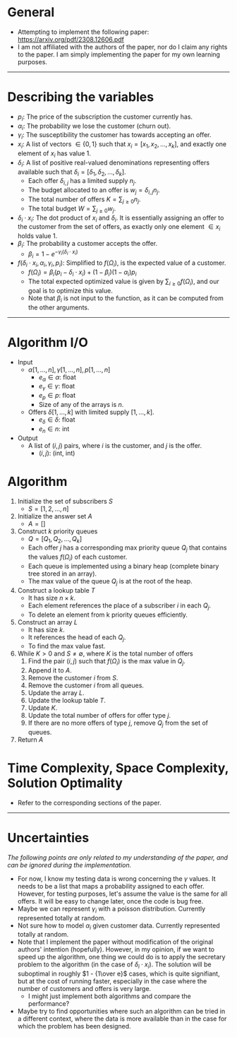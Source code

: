# General
- Attempting to implement the following paper: https://arxiv.org/pdf/2308.12606.pdf
- I am not affiliated with the authors of the paper, nor do I claim any rights to the paper. I am simply implementing the paper for my own learning purposes.
---
# Describing the variables
- $p_i$: The price of the subscription the customer currently has.
- $\alpha_i$: The probability we lose the customer (churn out).
- $\gamma_i$: The susceptibility the customer has towards accepting an offer.
- $x_i$: A list of vectors $\in \{0,1\}$ such that $x_i = [x_1,x_2,...,x_k]$, and exactly one element of $x_i$ has value 1.
- $\delta_i$: A list of positive real-valued denominations representing offers available such that $\delta_i = [\delta_1,\delta_2,...,\delta_k]$.
    - Each offer $\delta_{i,j}$ has a limited supply $n_j$.
    - The budget allocated to an offer is $w_j = \delta_{i,j} n_j$.
    - The total number of offers $K = \sum_{j\geq0}n_j$.
    - The total budget $W= \sum_{j\geq0}w_j$.
- $\delta_i \cdot x_i$: The dot product of $x_i$ and $\delta_i$. It is essentially assigning an offer to the customer from the set of offers, as exactly only one element $\in x_i$ holds value 1.
- $\beta_i$: The probability a customer accepts the offer.
    - $\beta_i = 1 - e^{-\gamma_i(\delta_i \cdot x_i)}$
- $f(\delta_i\cdot x_i, \alpha_i,\gamma_i,p_i)$: Simplified to $f(\Omega_i)$, is the expected value of a customer.
    - $f(\Omega_i) = \beta_i(p_i-\delta_i\cdot x_i) + (1-\beta_i)(1-\alpha_i)p_i$
    - The total expected optimized value is given by $\sum_{i\geq0}f(\Omega_i)$, and our goal is to optimize this value.
    - Note that $\beta_i$ is not input to the function, as it can be computed from the other arguments.
---
# Algorithm I/O
- Input
    - $\alpha[1,...,n], \gamma[1,...,n], p[1,...,n]$
        - $e_{\alpha} \in \alpha$: float
        - $e_{\gamma} \in \gamma$: float
        - $e_{p} \in p$: float
        - Size of any of the arrays is $n$.
    - Offers $\delta[1,...,k]$ with limited supply $[1,...,k]$.
        - $e_{\delta} \in \delta$: float
        - $e_{n} \in n$: int
- Output
    - A list of $(i,j)$ pairs, where $i$ is the customer, and $j$ is the offer.
        - $(i,j)$: (int, int)
# Algorithm
1. Initialize the set of subscribers $S$
    - $S = [1,2,...,n]$
2. Initialize the answer set $A$
    - $A = []$
3. Construct $k$ priority queues
    - $Q = [Q_1, Q_2,...,Q_k]$
    - Each offer $j$ has a corresponding max priority queue $Q_j$ that contains the values $f(\Omega_i)$ of each customer.
    - Each queue is implemented using a binary heap (complete binary tree stored in an array).
    - The max value of the queue $Q_j$ is at the root of the heap.
4. Construct a lookup table $T$
    - It has size $n\times k$.
    - Each element references the place of a subscriber $i$ in each $Q_j$.
    - To delete an element from k priority queues efficiently.
5. Construct an array $L$
    - It has size $k$.
    - It references the head of each $Q_j$.
    - To find the max value fast.
6. While $K>0$ and $S\neq\emptyset$, where $K$ is the total number of offers
    1. Find the pair $(i,j)$ such that $f(\Omega_i)$ is the max value in $Q_j$.
    2. Append it to $A$.
    3. Remove the customer $i$ from $S$.
    4. Remove the customer $i$ from all queues.
    5. Update the array $L$.
    6. Update the lookup table $T$.
    7. Update $K$.
    8. Update the total number of offers for offer type $j$.
    9. If there are no more offers of type $j$, remove $Q_j$ from the set of queues.
7. Return $A$

# Time Complexity, Space Complexity, Solution Optimality
- Refer to the corresponding sections of the paper.
---
# Uncertainties 
*The following points are only related to my understanding of the paper, and can be ignored during the implementation.*
- For now, I know my testing data is wrong concerning the $\gamma$ values. It needs to be a list that maps a probability assigned to each offer. However, for testing purposes, let's assume the value is the same for all offers. It will be easy to change later, once the code is bug free.
- Maybe we can represent $\gamma_i$ with a poisson distribution. Currently represented totally at random.
- Not sure how to model $\alpha_i$ given customer data. Currently represented totally at random.
- Note that I implement the paper without modification of the original authors' intention (hopefully). However, in my opinion, if we want to speed up the algorithm, one thing we could do is to apply the secretary problem to the algorithm (in the case of $\delta_i\cdot x_i$). The solution will be suboptimal in roughly $1 - {1\over e}$ cases, which is quite signifiant, but at the cost of running faster, especially in the case where the number of customers and offers is very large.
    - I might just implement both algorithms and compare the performance?
- Maybe try to find opportunities where such an algorithm can be tried in a different context, where the data is more available than in the case for which the problem has been designed.
